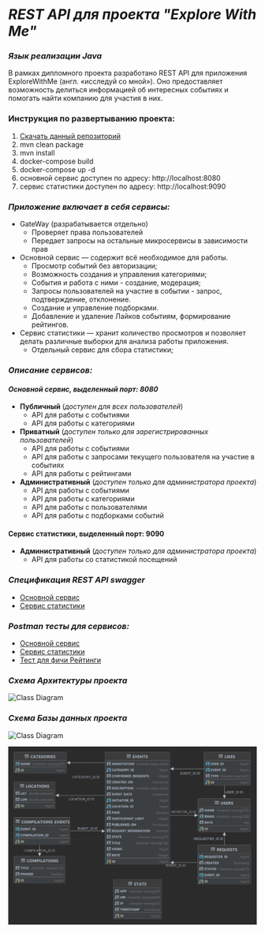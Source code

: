 # _REST API для проекта "Explore With Me"_

### _Язык реализации Java_

В рамках дипломного проекта разработано REST API для приложения ExploreWithMe (англ. «исследуй со мной»). Оно
предоставляет
возможность
делиться информацией об интересных событиях и помогать найти компанию для участия в них.

### **Инструкция по развертыванию проекта:**

1. [Скачать данный репозиторий](https://github.com/bannovdaniil/java-explore-with-me)
2. mvn clean package
3. mvn install
4. docker-compose build
5. docker-compose up -d
6. основной сервис доступен по адресу: http://localhost:8080
7. сервис статистики доступен по адресу: http://localhost:9090

### _Приложение включает в себя сервисы:_

- GateWay (разрабатывается отдельно)
  - Проверяет права пользователей
  - Передает запросы на остальные микросервисы в зависимости прав
- Основной сервис — содержит всё необходимое для работы.
  - Просмотр событий без авторизации;
  - Возможность создания и управления категориями;
  - События и работа с ними - создание, модерация;
  - Запросы пользователей на участие в событии - запрос, подтверждение, отклонение.
  - Создание и управление подборками.
  - Добавление и удаление Лайков событиям, формирование рейтингов.
- Сервис статистики — хранит количество просмотров и позволяет делать различные выборки для анализа работы приложения.
  - Отдельный сервис для сбора статистики;

### _Описание сервисов:_

#### _Основной сервис, выделенный порт: 8080_

- **Публичный** (_доступен для всех пользователей_)
  - API для работы с событиями
  - API для работы с категориями
- **Приватный** (_доступен только для зарегистрированных пользователей_)
  - API для работы с событиями
  - API для работы с запросами текущего пользователя на участие в событиях
  - API для работы с рейтингами
- **Административный** (_доступен только для администратора проекта_)
  - API для работы с событиями
  - API для работы с категориями
  - API для работы с пользователями
  - API для работы с подборками событий

#### Сервис статистики, выделенный порт: 9090

- **Административный** (_доступен только для администратора проекта_)
  - API для работы со статистикой посещений

### _Спецификация REST API swagger_

- [Основной сервис](https://raw.githubusercontent.com/bannovdaniil/java-explore-with-me/develop/ewm-main-service-spec.json)
- [Сервис статистики](https://raw.githubusercontent.com/bannovdaniil/java-explore-with-me/develop/ewm-stats-service-spec.json)

### _Postman тесты для сервисов:_

- [Основной сервис](https://raw.githubusercontent.com/bannovdaniil/java-explore-with-me/develop/postman/ewm-main-service.json)
- [Сервис статистики](https://raw.githubusercontent.com/bannovdaniil/java-explore-with-me/develop/postman/ewm-stat-service.json)
- [Тест для фичи Рейтинги](https://raw.githubusercontent.com/bannovdaniil/java-explore-with-me/develop/postman/ewm-like-service.json)

### _Схема Архитектуры проекта_

![Class Diagram](http://www.plantuml.com/plantuml/proxy?src=https://raw.githubusercontent.com/bannovdaniil/java-explore-with-me/develop/uml/project.puml?new)

### _Схема Базы данных проекта_

![Class Diagram](http://www.plantuml.com/plantuml/proxy?src=https://raw.githubusercontent.com/bannovdaniil/java-explore-with-me/develop/uml/db-ewm.puml?new)

![](https://raw.githubusercontent.com/bannovdaniil/java-explore-with-me/develop/uml/db-ewm-image.png)
